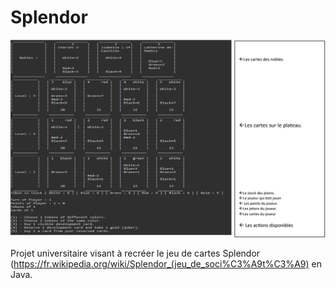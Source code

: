 # Splendor

<img src="https://raw.githubusercontent.com/4blk13/Splendor/main/Screenshot.png"/>

Projet universitaire visant à recréer le jeu de cartes Splendor (https://fr.wikipedia.org/wiki/Splendor_(jeu_de_soci%C3%A9t%C3%A9) en Java.
